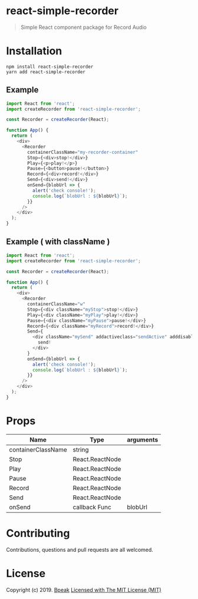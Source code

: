 # react-simple-recorder

> Simple React component package for Record Audio

# Installation

```
npm install react-simple-recorder
yarn add react-simple-recorder
```

## Example

```javascript
import React from 'react';
import createRecorder from 'react-simple-recorder';

const Recorder = createRecorder(React);

function App() {
  return (
    <div>
      <Recorder
        containerClassName="my-recorder-container"
        Stop={<div>stop!</div>}
        Play={<p>play!</p>}
        Pause={<button>pause!</button>}
        Record={<div>record!</div>}
        Send={<div>send!</div>}
        onSend={blobUrl => {
          alert('check console!');
          console.log(`blobUrl : ${blobUrl}`);
        }}
      />
    </div>
  );
}
```

## Example ( with className )

```javascript
import React from 'react';
import createRecorder from 'react-simple-recorder';

const Recorder = createRecorder(React);

function App() {
  return (
    <div>
      <Recorder
        containerClassName="w"
        Stop={<div className="myStop">stop!</div>}
        Play={<div className="myPlay">play!</div>}
        Pause={<div className="myPause">pause!</div>}
        Record={<div className="myRecord">record!</div>}
        Send={
          <div className="mySend" addactiveclass="sendActive" adddisabledclass="sendDisabled">
            send!
          </div>
        }
        onSend={blobUrl => {
          alert('check console!');
          console.log(`blobUrl : ${blobUrl}`);
        }}
      />
    </div>
  );
}
```

# Props

| Name               | Type            | arguments |
| ------------------ | --------------- | --------- |
| containerClassName | string          |           |
| Stop               | React.ReactNode |           |
| Play               | React.ReactNode |           |
| Pause              | React.ReactNode |           |
| Record             | React.ReactNode |           |
| Send               | React.ReactNode |           |
| onSend             | callback Func   | blobUrl   |

# Contributing

Contributions, questions and pull requests are all welcomed.

# License

Copyright (c) 2019. [Bpeak](https://bpeakblog.com/) [Licensed with The MIT License (MIT)](http://opensource.org/licenses/MIT)
